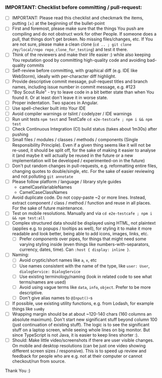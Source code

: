 ### IMPORTANT: Checklist before committing / pull-request:
- [ ] IMPORTANT: Please read this checklist and checkmark the items, putting `[x]` at the beginning of the bullet-point
- [ ] First and foremost, please make sure that the things You push are compiling and do not obstruct work for other People. If someone does a pull, that things don't get broken. No missing files/changes, etc. If You are not sure, please make a clean clone (`cd .. ; git clone /my/local/repo repo_clone_for_testing`) and test it there.
- [ ] Think of the reviewers and make their life easier :) while also keeping You reputation good by committing high-quality code and avoiding bad-quality commits
- [ ] Self-review before committing, with graphical diff (e.g. IDE like WebStorm), ideally with per-character diff highlight.
- [ ] Provide descriptive commit message, pull-request titles and branch names, including issue number in commit message, e.g. #123
- [ ] "Boy Scout Rule" - try to leave code in a bit better state than when You found it. Or at least don't leave it in worse state.
- [ ] Proper indentation. Two spaces in Angular.
- [ ] Use spell-checker built into Your IDE
- [ ] Avoid compiler warnings or tslint / codelyzer / IDE warnings
- [ ] Run unit tests `npm test` and TestCafe `cd e2e-testcafe ; npm i && npm test`
- [ ] Check Continuous Integration (CI) build status (takes about 1m30s) after pushing
- [ ] Small files / modules / classes / methods / components (Single Responsibility Principle). Even if a given thing seems like it will not be re-used, it should be split off, for the sake of making it easier to analyse it (and maybe it will actually be reused in the future or a new implementation will be developed / experimented-on in the future)
- [ ] Don't put random changes in pull-requests, e.g. reformatting entire files, changing quotes to double/single, etc. For the sake of easier reviewing and not polluting `git annotate`
- [ ] Please follow platform / language / library style guides
  - camelCaseVariableNames
  - CamelCaseClassNames  
- [ ] Avoid duplicate code. Do not copy-paste ~2 or more lines. Instead, extract component / class / method / function and reuse in all places. For the sake of future maintenance.
- [ ] Test on mobile resolutions. Manually and via `cd e2e-testcafe ; npm i && npm test:all`
- [ ] Complex structured data should be displayed using HTML, not plaintext (applies e.g. to popups / tooltips as well), for styling it to make it more readable and look better, being able to add icons, images, links, etc.
  - [ ] Prefer *components* over pipes, for things that might need some varying styling inside (even things like numbers-with-separators, currency, dates, time). Can `:host { display: inline }`.
- [ ] Naming:
  - [ ] Avoid cryptic/short names like `a`, `x`, etc
  - [ ] Use names consistent with the name of the type, like `user: User`, `dialogService: DialogService`
  - [ ] Use existing terminology/naming (look in related code to see what terms/names are used)
  - [ ] Avoid using vague terms like `data`, `info`, `object`. Prefer to be more descriptive.
  - [ ] Don't give alias names to `@Input()`-s
- [ ] If possible, use existing utility functions, e.g. from Lodash, for example things like `sumBy`
- [ ] Wrapping margin should be at about ~120-140 chars (160 columns an absolute maximum). Don't start new significant stuff beyond column 100 (just continuation of existing stuff). The logic is to see the significant stuff on a laptop screen, while seeing whole lines on big monitor. But since TypeScript is not Java, it is easier to keep lines shorter :).
- [ ] Should: Make little video/screenshots if there are user visible changes. On mobile and desktop resolutions (can be just one video showing different screen sizes / responsive). This is to speed up review and feedback for people who are e.g. not at their computer or cannot checkout/run from source.

Thank You :)
